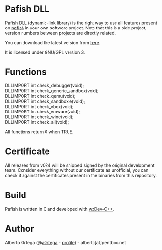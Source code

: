 # Pafish DLL

Pafish DLL (dynamic-link library) is the right way to use all features present on [pafish](https://github.com/a0rtega/pafish) in your own software project. Note that this is a side project, version numbers between projects are directly related.

You can download the latest version from [here](https://github.com/a0rtega/pafish-dll/raw/master/pafish.dll).

It is licensed under GNU/GPL version 3.

# Functions

DLLIMPORT int check\_debugger(void);  
DLLIMPORT int check\_generic\_sandbox(void);  
DLLIMPORT int check\_qemu(void);  
DLLIMPORT int check\_sandboxie(void);  
DLLIMPORT int check\_vbox(void);  
DLLIMPORT int check\_vmware(void);  
DLLIMPORT int check\_wine(void);  
DLLIMPORT int check\_all(void);

All functions return 0 when TRUE.

# Certificate

All releases from v024 will be shipped signed by the original development team. Consider everything without our certificate as unofficial, you can check it against the certificates present in the binaries from this repository.

# Build

Pafish is written in C and developed with [wxDev-C++](http://wxdsgn.sourceforge.net/).

# Author

Alberto Ortega (@[a0rtega](https://twitter.com/#!/a0rtega) - [profile](http://about.me/a0rtega)) - alberto[at]pentbox.net

